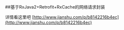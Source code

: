 ##基于RxJava2+Retrofit+RxCache的网络请求封装

详情看这里吧
[http://www.jianshu.com/p/b8142216b4ec](http://www.jianshu.com/p/b8142216b4ec)